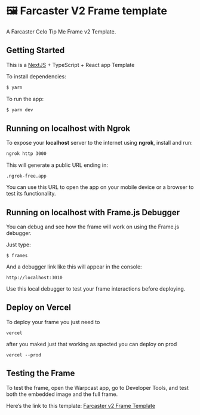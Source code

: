 # 🖼️ Farcaster V2 Frame template

A Farcaster Celo Tip Me Frame v2 Template.

## Getting Started

This is a [NextJS](https://nextjs.org/) + TypeScript + React app Template

To install dependencies:

```bash
$ yarn
```

To run the app:

```bash
$ yarn dev
```

## Running on localhost with Ngrok

To expose your **localhost** server to the internet using **ngrok**, install and run:

```bash
ngrok http 3000
```
This will generate a public URL ending in:

```
.ngrok-free.app
```

You can use this URL to open the app on your mobile device or a browser to test its functionality.

## Running on localhost with Frame.js Debugger

You can debug and see how the frame will work on using the Frame.js debugger.

Just type:

```
$ frames
```

And a debugger link like this will appear in the console:
```
http://localhost:3010
```

Use this local debugger to test your frame interactions before deploying.

## Deploy on Vercel

To deploy your frame you just need to 

````
vercel
````

after you maked just that working as spected you can deploy on prod

```
vercel --prod
```

## Testing the Frame

To test the frame, open the Warpcast app, go to Developer Tools, and test both the embedded image and the full frame.

Here’s the link to this template: [Farcaster v2 Frame Template](https://farcaster-v2-frame-template.vercel.app/)


